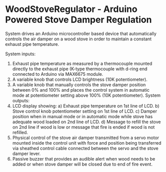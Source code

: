 # WoodStoveRegulator - Arduino Powered Stove Damper Regulation

 System drives an Arduino microcontroller based device that automatically 
 controls the air damper on a wood stove in order to maintain a 
 constant exhaust pipe temperature.  
 
 System inputs: 
  1) Exhaust pipe temperature as measured by a thermocouple 
  mounted directly to the exhaust pipe (K-type thermocouple with 
  d-ring end connected to Arduino via MAX6675 module.
  2) A variable knob that controls LCD brightness (10K potentiometer).
  3) A variable knob that manually controls the stove damper 
  position between 0% and 100% and places the control system in 
  automatic mode at potentiometer setting above 100% (10K potentiometer). 
 System outputs:
  1) LCD display showing:
     a) Exhaust pipe temperature on 1st line of LCD.
     b) Stove control knob potentiometer setting on 1st line of LCD.
     c) Damper position when in manual mode or in automatic
        mode while stove has adequate wood loaded on 2nd line of LCD.
     d) Message to refill the stove on 2nd line if wood is low or
        message that fire is ended if wood is not refilled.
  2) Physical control of the stove air damper transmitted from a 
     servo motor mounted inside the control unit with force and 
     position being transferred via sheathed control cable connected 
     between the servo and the stove damper lever.
  3) Passive buzzer that provides an audible alert when wood needs to be added
     or when stove damper will be closed due to end of fire event.
